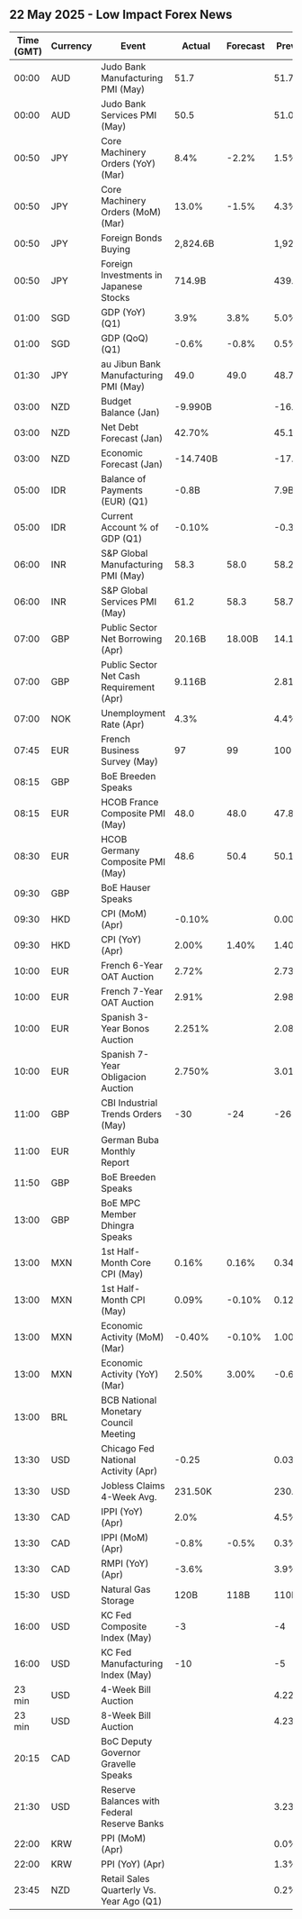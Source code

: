 ## 22 May 2025 - Low Impact Forex News

| Time (GMT) | Currency | Event | Actual | Forecast | Previous |
|------|----------|-------|--------|----------|----------|
| 00:00 | AUD | Judo Bank Manufacturing PMI (May) | 51.7 |  | 51.7 |
| 00:00 | AUD | Judo Bank Services PMI (May) | 50.5 |  | 51.0 |
| 00:50 | JPY | Core Machinery Orders (YoY) (Mar) | 8.4% | -2.2% | 1.5% |
| 00:50 | JPY | Core Machinery Orders (MoM) (Mar) | 13.0% | -1.5% | 4.3% |
| 00:50 | JPY | Foreign Bonds Buying | 2,824.6B |  | 1,928.7B |
| 00:50 | JPY | Foreign Investments in Japanese Stocks | 714.9B |  | 439.4B |
| 01:00 | SGD | GDP (YoY) (Q1) | 3.9% | 3.8% | 5.0% |
| 01:00 | SGD | GDP (QoQ) (Q1) | -0.6% | -0.8% | 0.5% |
| 01:30 | JPY | au Jibun Bank Manufacturing PMI (May) | 49.0 | 49.0 | 48.7 |
| 03:00 | NZD | Budget Balance (Jan) | -9.990B |  | -16.600B |
| 03:00 | NZD | Net Debt Forecast (Jan) | 42.70% |  | 45.10% |
| 03:00 | NZD | Economic Forecast (Jan) | -14.740B |  | -17.317B |
| 05:00 | IDR | Balance of Payments (EUR) (Q1) | -0.8B |  | 7.9B |
| 05:00 | IDR | Current Account % of GDP (Q1) | -0.10% |  | -0.30% |
| 06:00 | INR | S&P Global Manufacturing PMI (May) | 58.3 | 58.0 | 58.2 |
| 06:00 | INR | S&P Global Services PMI (May) | 61.2 | 58.3 | 58.7 |
| 07:00 | GBP | Public Sector Net Borrowing (Apr) | 20.16B | 18.00B | 14.14B |
| 07:00 | GBP | Public Sector Net Cash Requirement (Apr) | 9.116B |  | 2.819B |
| 07:00 | NOK | Unemployment Rate (Apr) | 4.3% |  | 4.4% |
| 07:45 | EUR | French Business Survey (May) | 97 | 99 | 100 |
| 08:15 | GBP | BoE Breeden Speaks |  |  |  |
| 08:15 | EUR | HCOB France Composite PMI (May) | 48.0 | 48.0 | 47.8 |
| 08:30 | EUR | HCOB Germany Composite PMI (May) | 48.6 | 50.4 | 50.1 |
| 09:30 | GBP | BoE Hauser Speaks |  |  |  |
| 09:30 | HKD | CPI (MoM) (Apr) | -0.10% |  | 0.00% |
| 09:30 | HKD | CPI (YoY) (Apr) | 2.00% | 1.40% | 1.40% |
| 10:00 | EUR | French 6-Year OAT Auction | 2.72% |  | 2.73% |
| 10:00 | EUR | French 7-Year OAT Auction | 2.91% |  | 2.98% |
| 10:00 | EUR | Spanish 3-Year Bonos Auction | 2.251% |  | 2.086% |
| 10:00 | EUR | Spanish 7-Year Obligacion Auction | 2.750% |  | 3.014% |
| 11:00 | GBP | CBI Industrial Trends Orders (May) | -30 | -24 | -26 |
| 11:00 | EUR | German Buba Monthly Report |  |  |  |
| 11:50 | GBP | BoE Breeden Speaks |  |  |  |
| 13:00 | GBP | BoE MPC Member Dhingra Speaks |  |  |  |
| 13:00 | MXN | 1st Half-Month Core CPI (May) | 0.16% | 0.16% | 0.34% |
| 13:00 | MXN | 1st Half-Month CPI (May) | 0.09% | -0.10% | 0.12% |
| 13:00 | MXN | Economic Activity (MoM) (Mar) | -0.40% | -0.10% | 1.00% |
| 13:00 | MXN | Economic Activity (YoY) (Mar) | 2.50% | 3.00% | -0.60% |
| 13:00 | BRL | BCB National Monetary Council Meeting |  |  |  |
| 13:30 | USD | Chicago Fed National Activity (Apr) | -0.25 |  | 0.03 |
| 13:30 | USD | Jobless Claims 4-Week Avg. | 231.50K |  | 230.50K |
| 13:30 | CAD | IPPI (YoY) (Apr) | 2.0% |  | 4.5% |
| 13:30 | CAD | IPPI (MoM) (Apr) | -0.8% | -0.5% | 0.3% |
| 13:30 | CAD | RMPI (YoY) (Apr) | -3.6% |  | 3.9% |
| 15:30 | USD | Natural Gas Storage | 120B | 118B | 110B |
| 16:00 | USD | KC Fed Composite Index (May) | -3 |  | -4 |
| 16:00 | USD | KC Fed Manufacturing Index (May) | -10 |  | -5 |
| 23 min | USD | 4-Week Bill Auction |  |  | 4.220% |
| 23 min | USD | 8-Week Bill Auction |  |  | 4.235% |
| 20:15 | CAD | BoC Deputy Governor Gravelle Speaks |  |  |  |
| 21:30 | USD | Reserve Balances with Federal Reserve Banks |  |  | 3.236T |
| 22:00 | KRW | PPI (MoM) (Apr) |  |  | 0.0% |
| 22:00 | KRW | PPI (YoY) (Apr) |  |  | 1.3% |
| 23:45 | NZD | Retail Sales Quarterly Vs. Year Ago (Q1) |  |  | 0.2% |
